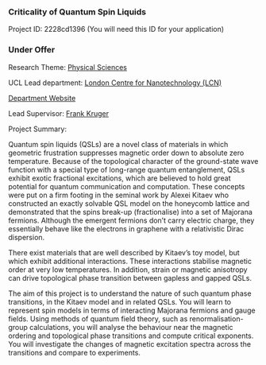 ### Criticality of Quantum Spin Liquids

Project ID: 2228cd1396
(You will need this ID for your application)

### Under Offer

Research Theme: [Physical Sciences](../themes/physical-sciences.md)

UCL Lead department: [London Centre for Nanotechnology (LCN)](../departments/london-centre-for-nanotechnology.md)

[Department Website](https://www.london-nano.com)

Lead Supervisor: [Frank Kruger](https://profiles.ucl.ac.uk/44225)

Project Summary:

Quantum spin liquids (QSLs) are a novel class of materials in which geometric frustration suppresses magnetic order down to absolute zero temperature. Because of the topological character of the ground-state wave function with a special type of long-range quantum entanglement, QSLs exhibit exotic fractional excitations, which are believed to hold great potential for quantum communication and computation. These concepts were put on a firm footing in the seminal work by Alexei Kitaev who constructed an exactly solvable QSL model on the honeycomb lattice and demonstrated that the spins break-up (fractionalise) into a set of Majorana fermions. Although the emergent fermions don’t carry electric charge, they essentially behave like the electrons in graphene with a relativistic Dirac dispersion.

There exist materials that are well described by Kitaev’s toy model, but which exhibit additional interactions. These interactions stabilise magnetic order at very low temperatures.  In addition, strain or magnetic anisotropy can drive topological phase transition between gapless and gapped QSLs. 

The aim of this project is to understand the nature of such quantum phase transitions, in the Kitaev model and in related QSLs. You will learn to represent spin models in terms of interacting Majorana fermions and gauge fields. Using methods of quantum field theory, such as renormalisation-group calculations, you will analyse the behaviour near the magnetic ordering and topological phase transitions and compute critical exponents. You will investigate the changes of magnetic excitation spectra across the transitions and compare to experiments.
